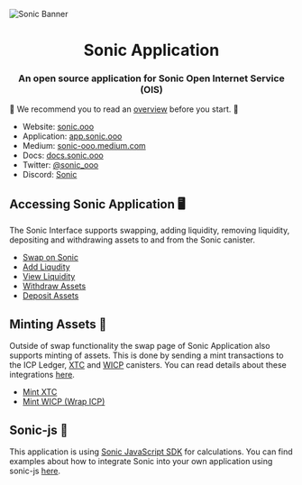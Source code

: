 ![Sonic Banner](https://storageapi.fleek.co/fleek-team-bucket/logos/sonic-log.png)

<h1 align="center">Sonic Application</h1>

<h3 align="center">An open source application for Sonic Open Internet Service (OIS)</h3>

📖 We recommend you to read an [overview](https://docs.sonic.ooo/#overview) before you start. 📖

- Website: [sonic.ooo](https://sonic.ooo/)
- Application: [app.sonic.ooo](https://app.sonic.ooo)
- Medium: [sonic-ooo.medium.com](https://sonic-ooo.medium.com/)
- Docs: [docs.sonic.ooo](https://docs.sonic.ooo/)
- Twitter: [@sonic_ooo](https://twitter.com/sonic_ooo)
- Discord: [Sonic](https://discord.gg/ZxX44xyu)

## Accessing Sonic Application 🖥

The Sonic Interface supports swapping, adding liquidity, removing liquidity, depositing and withdrawing assets to and from the Sonic canister.

- [Swap on Sonic](https://app.sonic.ooo/swap)
- [Add Liqudity](https://app.sonic.ooo/liquidity/add)
- [View Liquidity](https://app.sonic.ooo/liquidity)
- [Withdraw Assets](https://app.sonic.ooo/assets/withdraw)
- [Deposit Assets](https://app.sonic.ooo/assets/deposit)

## Minting Assets 🔨

Outside of swap functionality the swap page of Sonic Application also supports minting of assets. This is done by sending a mint transactions to the ICP Ledger, [XTC](https://dank.ooo/xtc/) and [WICP](https://dank.ooo/wicp/) canisters. You can read details about these integrations [here](https://docs.sonic.ooo/developer-guides/front-end-integrations).

- [Mint XTC](https://app.sonic.ooo/swap?from=ICP&to=aanaa-xaaaa-aaaah-aaeiq-cai)
- [Mint WICP (Wrap ICP)](https://app.sonic.ooo/swap?from=ICP&to=utozz-siaaa-aaaam-qaaxq-cai)

## Sonic-js 🔧

This application is using [Sonic JavaScript SDK](https://github.com/Psychedelic/sonic-js) for calculations. You can find examples about how to integrate Sonic into your own application using sonic-js [here]().
